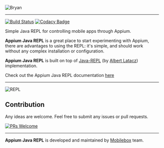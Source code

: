 
![Bryan](http://open.mobileboxlab.com/img/repl.gif)
___

[![Build Status](https://travis-ci.org/mobileboxlab/appium-java-repl.svg?branch=master)](https://travis-ci.org/mobileboxlab/appium-java-repl) [![Codacy Badge](https://api.codacy.com/project/badge/Grade/1d96b6e9cec343cabeb65b8e86cc74cc)](https://www.codacy.com/app/dev-github/appium-java-repl?utm_source=github.com&amp;utm_medium=referral&amp;utm_content=mobileboxlab/appium-java-repl&amp;utm_campaign=Badge_Grade)

Simple Java REPL for controlling mobile apps through Appium.

**Appium Java REPL** is a great place to start experimenting with Appium, there are advantages to using the REPL: it's simple, and should work without any complex installation or configuration.

**Appium Java REPL** is built on top of [Java-REPL](https://github.com/albertlatacz/java-repl) (by [Albert Latacz](https://github.com/albertlatacz)) implementation.


Check out the Appium Java REPL documentation [here](https://mobileboxlab.github.io/appium-java-repl/)

___


![REPL](http://open.mobileboxlab.com/img/replcloud.gif)




## Contribution

Any ideas are welcome. Feel free to submit any issues or pull requests.

[![PRs Welcome](https://img.shields.io/badge/PRs-welcome-brightgreen.svg?style=flat-square)](http://makeapullrequest.com)

---
**Appium Java REPL** is developed and maintained by [Mobilebox](http://mobileboxlab.com) team.
